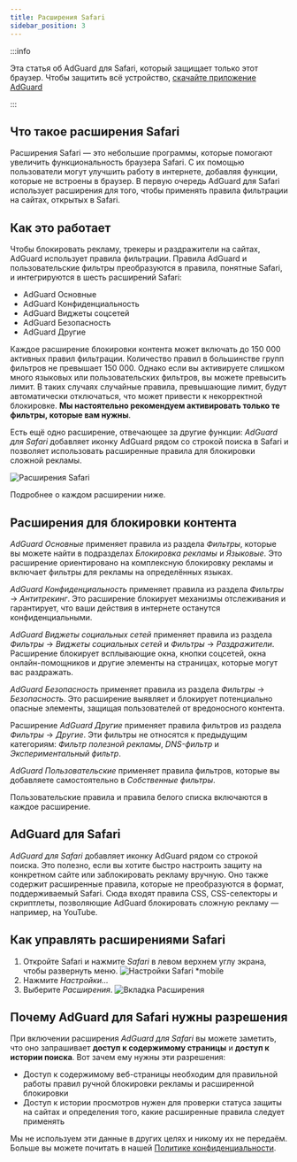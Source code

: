 ```yaml
---
title: Расширения Safari
sidebar_position: 3
---
```


:::info

Эта статья об AdGuard для Safari, который защищает только этот браузер. Чтобы защитить всё устройство, [скачайте приложение AdGuard](https://agrd.io/download-kb-adblock)

:::

## Что такое расширения Safari

Расширения Safari — это небольшие программы, которые помогают увеличить функциональность браузера Safari. С их помощью пользователи могут улучшить работу в интернете, добавляя функции, которые не встроены в браузер. В первую очередь AdGuard для Safari использует расширения для того, чтобы применять правила фильтрации на сайтах, открытых в Safari.

## Как это работает

Чтобы блокировать рекламу, трекеры и раздражители на сайтах, AdGuard использует правила фильтрации. Правила AdGuard и пользовательские фильтры преобразуются в правила, понятные Safari, и интегрируются в шесть расширений Safari:

- AdGuard Основные
- AdGuard Конфиденциальность
- AdGuard Виджеты соцсетей
- AdGuard Безопасность
- AdGuard Другие

Каждое расширение блокировки контента может включать до 150 000 активных правил фильтрации. Количество правил в большинстве групп фильтров не превышает 150 000. Однако если вы активируете слишком много языковых или пользовательских фильтров, вы можете превысить лимит. В таких случаях случайные правила, превышающие лимит, будут автоматически отключаться, что может привести к некорректной блокировке. **Мы настоятельно рекомендуем активировать только те фильтры, которые вам нужны**.

Есть ещё одно расширение, отвечающее за другие функции: *AdGuard для Safari* добавляет иконку AdGuard рядом со строкой поиска в Safari и позволяет использовать расширенные правила для блокировки сложной рекламы.

![Расширения Safari](https://cdn.adtidy.org/content/kb/ad_blocker/safari/adguard-for-safari-icon1.png)

Подробнее о каждом расширении ниже.

## Расширения для блокировки контента

*AdGuard Основные* применяет правила из раздела *Фильтры*, которые вы можете найти в подразделах *Блокировка рекламы* и *Языковые*. Это расширение ориентировано на комплексную блокировку рекламы и включает фильтры для рекламы на определённых языках.

*AdGuard Конфиденциальность* применяет правила из раздела *Фильтры* → *Антитрекинг*. Это расширение блокирует механизмы отслеживания и гарантирует, что ваши действия в интернете останутся конфиденциальными.

*AdGuard Виджеты социальных сетей* применяет правила из раздела *Фильтры* → *Виджеты социальных сетей* и *Фильтры* → *Раздражители*. Расширение блокирует всплывающие окна, кнопки соцсетей, окна онлайн-помощников и другие элементы на страницах, которые могут вас раздражать.

*AdGuard Безопасность* применяет правила из раздела *Фильтры* → *Безопасность*. Это расширение выявляет и блокирует потенциально опасные элементы, защищая пользователей от вредоносного контента.

Расширение *AdGuard Другие* применяет правила фильтров из раздела *Фильтры* → *Другие*. Эти фильтры не относятся к предыдущим категориям: *Фильтр полезной рекламы*, *DNS-фильтр* и *Экспериментальный фильтр*.

*AdGuard Пользовательские* применяет правила фильтров, которые вы добавляете самостоятельно в *Собственные фильтры*.

Пользовательские правила и правила белого списка включаются в каждое расширение.

## AdGuard для Safari

*AdGuard для Safari* добавляет иконку AdGuard рядом со строкой поиска. Это полезно, если вы хотите быстро настроить защиту на конкретном сайте или заблокировать рекламу вручную. Оно также содержит расширенные правила, которые не преобразуются в формат, поддерживаемый Safari. Сюда входят правила CSS, CSS-селекторы и скриптлеты, позволяющие AdGuard блокировать сложную рекламу — например, на YouTube.

## Как управлять расширениями Safari

1. Откройте Safari и нажмите *Safari* в левом верхнем углу экрана, чтобы развернуть меню. ![Настройки Safari *mobile](https://cdn.adtidy.org/content/kb/ad_blocker/safari/adguard-for-safari-settings1.png)
1. Нажмите *Настройки...*
1. Выберите *Расширения*. ![Вкладка Расширения](https://cdn.adtidy.org/content/kb/ad_blocker/safari/adguard-for-safari-extensions1.png)

## Почему AdGuard для Safari нужны разрешения

При включении расширения *AdGuard для Safari* вы можете заметить, что оно запрашивает **доступ к содержимому страницы** и **доступ к истории поиска**. Вот зачем ему нужны эти разрешения:

- Доступ к содержимому веб-страницы необходим для правильной работы правил ручной блокировки рекламы и расширенной блокировки
- Доступ к истории просмотров нужен для проверки статуса защиты на сайтах и определения того, какие расширенные правила следует применять

Мы не используем эти данные в других целях и никому их не передаём. Больше вы можете почитать в нашей [Политике конфиденциальности](https://adguard.com/privacy.html).
